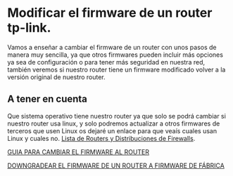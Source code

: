 # Modificar el firmware de un router tp-link.
Vamos a enseñar a cambiar el firmware de un router con unos pasos de manera muy sencilla, ya que otros firmwares pueden incluir más opciones ya sea de configuración o para tener más seguridad en nuestra red, también veremos si nuestro router tiene un firmware modificado volver a la versión original de nuestro router.
## A tener en cuenta
Que sistema operativo tiene nuestro router ya que solo se podrá cambiar si nuestro router usa linux, y solo podremos actualizar a otros firmwares de terceros que usen Linux os dejaré un enlace para que veaís cuales usan Linux y cuales no.
[Lista de Routers y Distribuciones de Firewalls](https://en.wikipedia.org/wiki/List_of_router_and_firewall_distributions).

[GUIA PARA CAMBIAR EL FIRMWARE AL ROUTER](https://github.com/serrogard/Firmware/blob/master/Guia%20Firmware.md)

[DOWNGRADEAR EL FIRMWARE DE UN ROUTER A FIRMWARE DE FÁBRICA](https://github.com/serrogard/Firmware/blob/master/Downgradear%20Firmware.md)
